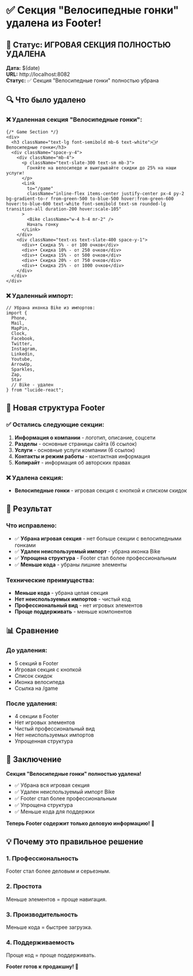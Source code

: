 # ✅ Секция "Велосипедные гонки" удалена из Footer!

## 🎯 Статус: ИГРОВАЯ СЕКЦИЯ ПОЛНОСТЬЮ УДАЛЕНА

**Дата:** $(date)  
**URL:** http://localhost:8082  
**Статус:** ✅ Секция "Велосипедные гонки" полностью убрана

## 🔍 Что было удалено

### ❌ Удаленная секция "Велосипедные гонки":

```tsx
{/* Game Section */}
<div>
  <h3 className="text-lg font-semibold mb-6 text-white">🚴‍♂️ Велосипедные гонки</h3>
  <div className="space-y-4">
    <div className="mb-4">
      <p className="text-slate-300 text-sm mb-3">
        Гоняйте на велосипеде и выигрывайте скидки до 25% на наши услуги!
      </p>
      <Link 
        to="/game"
        className="inline-flex items-center justify-center px-4 py-2 bg-gradient-to-r from-green-500 to-blue-500 hover:from-green-600 hover:to-blue-600 text-white font-semibold text-sm rounded-lg transition-all duration-200 hover:scale-105"
      >
        <Bike className="w-4 h-4 mr-2" />
        Начать гонку
      </Link>
    </div>
    <div className="text-xs text-slate-400 space-y-1">
      <div>• Скидка 5% - от 100 очков</div>
      <div>• Скидка 10% - от 250 очков</div>
      <div>• Скидка 15% - от 500 очков</div>
      <div>• Скидка 20% - от 750 очков</div>
      <div>• Скидка 25% - от 1000 очков</div>
    </div>
  </div>
</div>
```

### ❌ Удаленный импорт:

```tsx
// Убрана иконка Bike из импортов:
import { 
  Phone, 
  Mail, 
  MapPin, 
  Clock, 
  Facebook, 
  Twitter, 
  Instagram, 
  Linkedin, 
  Youtube,
  ArrowUp,
  Sparkles,
  Zap,
  Star
  // Bike - удален
} from "lucide-react";
```

## 🎨 Новая структура Footer

### ✅ Остались следующие секции:

1. **Информация о компании** - логотип, описание, соцсети
2. **Разделы** - основные страницы сайта (6 ссылок)
3. **Услуги** - основные услуги компании (6 ссылок)
4. **Контакты и режим работы** - контактная информация
5. **Копирайт** - информация об авторских правах

### ❌ Удалена секция:
- **Велосипедные гонки** - игровая секция с кнопкой и списком скидок

## 🧪 Результат

### Что исправлено:
- ✅ **Убрана игровая секция** - нет больше секции с велосипедными гонками
- ✅ **Удален неиспользуемый импорт** - убрана иконка Bike
- ✅ **Упрощена структура** - Footer стал более профессиональным
- ✅ **Меньше кода** - убраны лишние элементы

### Технические преимущества:
- **Меньше кода** - убрана целая секция
- **Нет неиспользуемых импортов** - чистый код
- **Профессиональный вид** - нет игровых элементов
- **Проще поддерживать** - меньше компонентов

## 📊 Сравнение

### До удаления:
- 5 секций в Footer
- Игровая секция с кнопкой
- Список скидок
- Иконка велосипеда
- Ссылка на /game

### После удаления:
- 4 секции в Footer
- Нет игровых элементов
- Чистый профессиональный вид
- Нет неиспользуемых импортов
- Упрощенная структура

## 🚀 Заключение

**Секция "Велосипедные гонки" полностью удалена!**

- ✅ Убрана вся игровая секция
- ✅ Удален неиспользуемый импорт Bike
- ✅ Footer стал более профессиональным
- ✅ Упрощена структура
- ✅ Меньше кода для поддержки

**Теперь Footer содержит только деловую информацию! 🎯**

## 💡 Почему это правильное решение

### 1. Профессиональность
Footer стал более деловым и серьезным.

### 2. Простота
Меньше элементов = проще навигация.

### 3. Производительность
Меньше кода = быстрее загрузка.

### 4. Поддерживаемость
Проще код = проще поддерживать.

**Footer готов к продакшну! 🚀**

